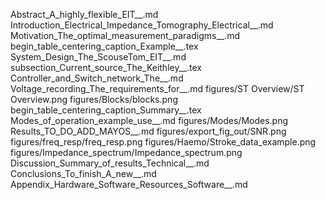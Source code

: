 Abstract_A_highly_flexible_EIT__.md
Introduction_Electrical_Impedance_Tomography_Electrical__.md
Motivation_The_optimal_measurement_paradigms__.md
begin_table_centering_caption_Example__.tex
System_Design_The_ScouseTom_EIT__.md
subsection_Current_source_The_Keithley__.tex
Controller_and_Switch_network_The__.md
Voltage_recording_The_requirements_for__.md
figures/ST Overview/ST Overview.png
figures/Blocks/blocks.png
begin_table_centering_caption_Summary__.tex
Modes_of_operation_example_use__.md
figures/Modes/Modes.png
Results_TO_DO_ADD_MAYOS__.md
figures/export_fig_out/SNR.png
figures/freq_resp/freq_resp.png
figures/Haemo/Stroke_data_example.png
figures/Impedance_spectrum/Impedance_spectrum.png
Discussion_Summary_of_results_Technical__.md
Conclusions_To_finish_A_new__.md
Appendix_Hardware_Software_Resources_Software__.md